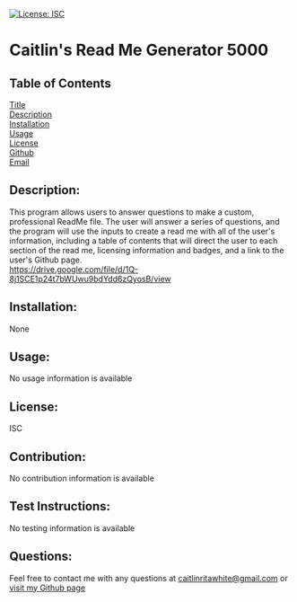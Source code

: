    [![License: ISC](https://img.shields.io/badge/License-ISC-blue.svg)](https://opensource.org/licenses/ISC)
  # Caitlin's Read Me Generator 5000   

  ## Table of Contents
  [Title](#title)  
  [Description](#description)  
  [Installation](#installation)  
  [Usage](#usage)  
  [License](#license)  
  [Github](#questions)  
  [Email](#questions)  
  

  ## Description:   
   
   This program allows users to answer questions to make a custom, professional ReadMe file. The user will answer a series of questions, and the program will use the inputs to create a read me with all of the user's information, including a table of contents that will direct the user to each section of the read me, licensing information and badges, and a link to the user's Github page.  
  https://drive.google.com/file/d/1Q-8j1SCE1p24t7bWUwu9bdYdd6zQyosB/view


  ## Installation:   

  None
  
  ## Usage:   

  No usage information is available

  ## License:   

  ISC

  ## Contribution:   

  No contribution information is available

  ## Test Instructions:   

  No testing information is available


  ## Questions:
  Feel free to contact me with any questions at caitlinritawhite@gmail.com or [visit my Github page](https://github.com/caitlinritawhite)
